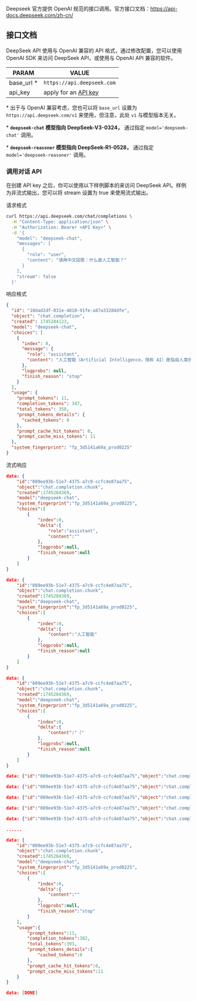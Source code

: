 Deepseek 官方提供 OpenAI 规范的接口调用。官方接口文档：https://api-docs.deepseek.com/zh-cn/

## 接口文档

DeepSeek API 使用与 OpenAI 兼容的 API 格式，通过修改配置，您可以使用 OpenAI SDK 来访问 DeepSeek API，或使用与 OpenAI API 兼容的软件。

| PARAM      | VALUE                                                          |
| ---------- | -------------------------------------------------------------- |
| base_url * | `https://api.deepseek.com`                                     |
| api_key    | apply for an [API key](https://platform.deepseek.com/api_keys) |

\* 出于与 OpenAI 兼容考虑，您也可以将 `base_url` 设置为 `https://api.deepseek.com/v1` 来使用，但注意，此处 `v1` 与模型版本无关。

\* **`deepseek-chat` 模型指向 DeepSeek-V3-0324，** 通过指定 `model='deepseek-chat'` 调用。

\* **`deepseek-reasoner` 模型指向 DeepSeek-R1-0528，** 通过指定 `model='deepseek-reasoner'` 调用。

### 调用对话 API

在创建 API key 之后，你可以使用以下样例脚本的来访问 DeepSeek API。样例为非流式输出，您可以将 stream 设置为 true 来使用流式输出。

请求格式

```bash
curl https://api.deepseek.com/chat/completions \
  -H "Content-Type: application/json" \
  -H "Authorization: Bearer <API Key>" \
  -d '{
    "model": "deepseek-chat",
    "messages": [
      {
        "role": "user",
        "content": "请用中文回答：什么是人工智能？"
      }
    ],
    "stream": false
  }'
```

响应格式

```json
{
  "id": "10dad2df-031e-4810-91fe-a87a33284dfe",
  "object": "chat.completion",
  "created": 1745284123,
  "model": "deepseek-chat",
  "choices": [
    {
      "index": 0,
      "message": {
        "role": "assistant",
        "content": "人工智能（Artificial Intelligence，简称 AI）是指由人类创造的计算机系统或机器所展现出的智能，能够模拟、延伸或扩展人类的认知能力（如学习、推理、决策、感知等）。其核心目标是让机器执行通常需要人类智能才能完成的任务，甚至在某些领域超越人类的表现。\n\n### 人工智能的关键特点：\n1. **学习能力**  \n   - 通过算法从数据中识别模式并自我改进（如机器学习、深度学习）。\n2. **推理与决策**  \n   - 处理复杂信息并给出逻辑判断（如自动驾驶、医疗诊断）。\n3. **感知与交互**  \n   - 理解图像、语音、文字等（如人脸识别、语音助手）。\n4. **适应性**  \n   - 根据环境变化调整行为（如推荐系统、游戏AI）。\n\n### 主要类型：\n- **弱人工智能（Narrow AI）**  \n  专精于特定任务（如AlphaGo、ChatGPT）。\n- **强人工智能（General AI）**  \n  理论上具备人类水平的通用智能（尚未实现）。\n- **超级智能（Super AI）**  \n  超越人类所有能力的假想形态。\n\n### 应用场景：\n- **日常生活**：智能助手（Siri）、推荐算法（抖音、淘宝）。\n- **行业应用**：金融风控、工业机器人、AI辅助医疗。\n- **前沿领域**：自动驾驶、量子计算辅助AI、脑机接口。\n\n### 争议与挑战：\n- **伦理问题**：隐私、算法偏见、失业风险。\n- **技术瓶颈**：数据依赖、可解释性不足、能耗高。\n\n人工智能正在重塑社会，但其发展需平衡技术创新与人类价值观的约束。"
      },
      "logprobs": null,
      "finish_reason": "stop"
    }
  ],
  "usage": {
    "prompt_tokens": 11,
    "completion_tokens": 347,
    "total_tokens": 358,
    "prompt_tokens_details": {
      "cached_tokens": 0
    },
    "prompt_cache_hit_tokens": 0,
    "prompt_cache_miss_tokens": 11
  },
  "system_fingerprint": "fp_3d5141a69a_prod0225"
}
```

流式响应

```json
data: {
    "id":"089ee93b-51e7-4375-a7c9-ccfc4e87aa75",
    "object":"chat.completion.chunk",
    "created":1745284369,
    "model":"deepseek-chat",
    "system_fingerprint":"fp_3d5141a69a_prod0225",
    "choices":[
        {
            "index":0,
            "delta":{
                "role":"assistant",
                "content":""
            },
            "logprobs":null,
            "finish_reason":null
        }
    ]
}

data: {
    "id":"089ee93b-51e7-4375-a7c9-ccfc4e87aa75",
    "object":"chat.completion.chunk",
    "created":1745284369,
    "model":"deepseek-chat",
    "system_fingerprint":"fp_3d5141a69a_prod0225",
    "choices":[
        {
            "index":0,
            "delta":{
                "content":"人工智能"
            },
            "logprobs":null,
            "finish_reason":null
        }
    ]
}

data: {
    "id":"089ee93b-51e7-4375-a7c9-ccfc4e87aa75",
    "object":"chat.completion.chunk",
    "created":1745284369,
    "model":"deepseek-chat",
    "system_fingerprint":"fp_3d5141a69a_prod0225",
    "choices":[
        {
            "index":0,
            "delta":{
                "content":"（"
            },
            "logprobs":null,
            "finish_reason":null
        }
    ]
}

data: {"id":"089ee93b-51e7-4375-a7c9-ccfc4e87aa75","object":"chat.completion.chunk","created":1745284369,"model":"deepseek-chat","system_fingerprint":"fp_3d5141a69a_prod0225","choices":[{"index":0,"delta":{"content":"Artificial"},"logprobs":null,"finish_reason":null}]}

data: {"id":"089ee93b-51e7-4375-a7c9-ccfc4e87aa75","object":"chat.completion.chunk","created":1745284369,"model":"deepseek-chat","system_fingerprint":"fp_3d5141a69a_prod0225","choices":[{"index":0,"delta":{"content":" Intelligence"},"logprobs":null,"finish_reason":null}]}

data: {"id":"089ee93b-51e7-4375-a7c9-ccfc4e87aa75","object":"chat.completion.chunk","created":1745284369,"model":"deepseek-chat","system_fingerprint":"fp_3d5141a69a_prod0225","choices":[{"index":0,"delta":{"content":"，"},"logprobs":null,"finish_reason":null}]}

data: {"id":"089ee93b-51e7-4375-a7c9-ccfc4e87aa75","object":"chat.completion.chunk","created":1745284369,"model":"deepseek-chat","system_fingerprint":"fp_3d5141a69a_prod0225","choices":[{"index":0,"delta":{"content":"简称"},"logprobs":null,"finish_reason":null}]}

data: {"id":"089ee93b-51e7-4375-a7c9-ccfc4e87aa75","object":"chat.completion.chunk","created":1745284369,"model":"deepseek-chat","system_fingerprint":"fp_3d5141a69a_prod0225","choices":[{"index":0,"delta":{"content":" AI"},"logprobs":null,"finish_reason":null}]}

......

data: {
    "id":"089ee93b-51e7-4375-a7c9-ccfc4e87aa75",
    "object":"chat.completion.chunk",
    "created":1745284369,
    "model":"deepseek-chat",
    "system_fingerprint":"fp_3d5141a69a_prod0225",
    "choices":[
        {
            "index":0,
            "delta":{
                "content":""
            },
            "logprobs":null,
            "finish_reason":"stop"
        }
    ],
    "usage":{
        "prompt_tokens":11,
        "completion_tokens":382,
        "total_tokens":393,
        "prompt_tokens_details":{
            "cached_tokens":0
        },
        "prompt_cache_hit_tokens":0,
        "prompt_cache_miss_tokens":11
    }
}

data: [DONE]
```
